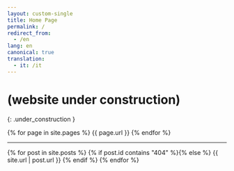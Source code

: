 ```yaml
---
layout: custom-single
title: Home Page
permalink: /
redirect_from:
  - /en
lang: en
canonical: true
translation: 
  - it: /it
---
```


# (website under construction)
{: .under_construction }


{% for page in site.pages %}
  {{ page.url }}
{% endfor %}


-------------------------------

{% for post in site.posts %}
  {% if post.id contains "404" %}{% else %}
    {{ site.url | post.url }}
  {% endif %}
{% endfor %}
